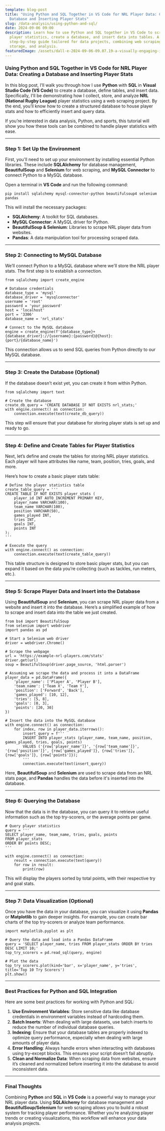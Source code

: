 ```yaml
---
template: blog-post
title: "Using Python and SQL Together in VS Code for NRL Player Data: Creating a
  Database and Inserting Player Stats"
slug: /data-analysis/using-python-and-sql/
date: 2024-09-06 09:00
description: Learn how to use Python and SQL together in VS Code to scrape NRL
  player statistics, create a database, and insert data into tables. A
  step-by-step guide tailored for data projects, combining web scraping, data
  storage, and analysis.
featuredImage: /assets/dall·e-2024-09-06-09.07.19-a-visually-engaging-image-showcasing-python-and-sql-integration-for-sports-data-analysis-specifically-for-national-rugby-league-nrl-player-statisti.webp
---
```

### **Using Python and SQL Together in VS Code for NRL Player Data: Creating a Database and Inserting Player Stats**

In this blog post, I’ll walk you through how I use **Python** with **SQL** in **Visual Studio Code (VS Code)** to create a database, define tables, and insert data. Specifically, I'll be demonstrating how I collect, store, and analyze **NRL (National Rugby League)** player statistics using a web scraping project. By the end, you’ll know how to create a structured database to house player stats and how to efficiently insert and query data.

If you’re interested in data analysis, Python, and sports, this tutorial will show you how these tools can be combined to handle player statistics with ease.

- - -

### **Step 1: Set Up the Environment**

First, you'll need to set up your environment by installing essential Python libraries. These include **SQLAlchemy** for database management, **BeautifulSoup** and **Selenium** for web scraping, and **MySQL Connector** to connect Python to a MySQL database.

Open a terminal in **VS Code** and run the following command:

```
pip install sqlalchemy mysql-connector-python beautifulsoup4 selenium pandas

```

This will install the necessary packages:

* **SQLAlchemy**: A toolkit for SQL databases.
* **MySQL Connector**: A MySQL driver for Python.
* **BeautifulSoup & Selenium**: Libraries to scrape NRL player data from websites.
* **Pandas**: A data manipulation tool for processing scraped data.

- - -

### **Step 2: Connecting to MySQL Database**

We’ll connect Python to a MySQL database where we'll store the NRL player stats. The first step is to establish a connection.

```
from sqlalchemy import create_engine

# Database credentials
database_type = 'mysql'
database_driver = 'mysqlconnector'
username = 'root'
password = 'your_password'
host = 'localhost'
port = '3306'
database_name = 'nrl_stats'

# Connect to the MySQL database
engine = create_engine(f'{database_type}+{database_driver}://{username}:{password}@{host}:{port}/{database_name}')

```

This connection allows us to send SQL queries from Python directly to our MySQL database.

- - -

### **Step 3: Create the Database (Optional)**

If the database doesn’t exist yet, you can create it from within Python.

```
from sqlalchemy import text

# Create the database
create_db_query = 'CREATE DATABASE IF NOT EXISTS nrl_stats;'
with engine.connect() as connection:
    connection.execute(text(create_db_query))

```

This step will ensure that your database for storing player stats is set up and ready to go.

- - -

### **Step 4: Define and Create Tables for Player Statistics**

Next, let’s define and create the tables for storing NRL player statistics. Each player will have attributes like name, team, position, tries, goals, and more.

Here’s how to create a basic player stats table:

```
# Define the player statistics table
create_table_query = ''' 
CREATE TABLE IF NOT EXISTS player_stats (
    player_id INT AUTO_INCREMENT PRIMARY KEY,
    player_name VARCHAR(100),
    team_name VARCHAR(100),
    position VARCHAR(50),
    games_played INT,
    tries INT,
    goals INT,
    points INT
);
'''

# Execute the query
with engine.connect() as connection:
    connection.execute(text(create_table_query))

```

This table structure is designed to store basic player stats, but you can expand it based on the data you’re collecting (such as tackles, run meters, etc.).

- - -

### **Step 5: Scrape Player Data and Insert into the Database**

Using **BeautifulSoup** and **Selenium**, you can scrape NRL player data from a website and insert it into the database. Here’s a simplified example of how to scrape and insert data into the table we just created.

```
from bs4 import BeautifulSoup
from selenium import webdriver
import pandas as pd

# Start a Selenium web driver
driver = webdriver.Chrome()

# Scrape the webpage
url = 'https://example-nrl-players.com/stats'
driver.get(url)
soup = BeautifulSoup(driver.page_source, 'html.parser')

# Assuming we scrape the data and process it into a DataFrame
player_data = pd.DataFrame({
    'player_name': ['Player A', 'Player B'],
    'team_name': ['Team X', 'Team Y'],
    'position': ['Forward', 'Back'],
    'games_played': [10, 12],
    'tries': [5, 8],
    'goals': [0, 3],
    'points': [20, 30]
})

# Insert the data into the MySQL database
with engine.connect() as connection:
    for index, row in player_data.iterrows():
        insert_query = f'''
        INSERT INTO player_stats (player_name, team_name, position, games_played, tries, goals, points)
        VALUES ('{row['player_name']}', '{row['team_name']}', '{row['position']}', {row['games_played']}, {row['tries']}, {row['goals']}, {row['points']});
        '''
        connection.execute(text(insert_query))

```

Here, **BeautifulSoup** and **Selenium** are used to scrape data from an NRL stats page, and **Pandas** handles the data before it's inserted into the database.

- - -

### **Step 6: Querying the Database**

Now that the data is in the database, you can query it to retrieve useful information such as the top try-scorers, or the average points per game.

```
# Query player statistics
query = '''
SELECT player_name, team_name, tries, goals, points 
FROM player_stats 
ORDER BY points DESC;
'''

with engine.connect() as connection:
    result = connection.execute(text(query))
    for row in result:
        print(row)

```

This will display the players sorted by total points, with their respective try and goal stats.

- - -

### **Step 7: Data Visualization (Optional)**

Once you have the data in your database, you can visualize it using **Pandas** or **Matplotlib** to gain deeper insights. For example, you can create bar charts of the top try-scorers or analyze team performance.

```
import matplotlib.pyplot as plt

# Query the data and load into a Pandas DataFrame
query = 'SELECT player_name, tries FROM player_stats ORDER BY tries DESC LIMIT 10;'
top_try_scorers = pd.read_sql(query, engine)

# Plot the data
top_try_scorers.plot(kind='bar', x='player_name', y='tries', title='Top 10 Try Scorers')
plt.show()

```

- - -

### **Best Practices for Python and SQL Integration**

Here are some best practices for working with Python and SQL:

1. **Use Environment Variables**: Store sensitive data like database credentials in environment variables instead of hardcoding them.
2. **Batch Inserts**: When dealing with large datasets, use batch inserts to reduce the number of individual database queries.
3. **Indexing**: Ensure that your database tables are properly indexed to optimize query performance, especially when dealing with large amounts of player data.
4. **Error Handling**: Always handle errors when interacting with databases using try-except blocks. This ensures your script doesn’t fail abruptly.
5. **Clean and Normalize Data**: When scraping data from websites, ensure it’s cleaned and normalized before inserting it into the database to avoid inconsistent data.

- - -

### **Final Thoughts**

Combining **Python** and **SQL** in **VS Code** is a powerful way to manage your NRL player data. Using **SQLAlchemy** for database management and **BeautifulSoup/Selenium** for web scraping allows you to build a robust system for tracking player performance. Whether you’re analyzing player trends or creating visualizations, this workflow will enhance your data analysis projects.